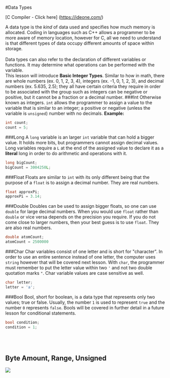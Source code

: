 #Data Types

[C Compiler - Click here] (https://ideone.com/)

A data type is the _kind_ of data used and specifies how much memory is allocated. Coding in languages such as C++ allows a programmer to be more aware of memory location, however for C, all we need to understand is that different types of data occupy different amounts of space within storage.
<br><br>
Data types can also refer to the declaration of different variables or functions. It may determine what operations can be performed with the variable.<br>
This lesson will introduce __Basic Integer Types__. Similar to how in math, there are whole numbers (ex. 0, 1, 2, 3, 4), integers (ex. -1, 0, 1, 2, 3), and decimal numbers (ex. 5.635, 2.5); they all have certain criteria they require in order to be associated with the group such as integers can be negative or positive, but it cannot be a fraction or a decimal number.
###Int
Otherwise known as integers. ```int``` allows the programmer to assign a value to the variable that is similar to an integer; a positive or negative (unless the variable is ```unsigned```) number with no decimals.
__Example:__
```c
int count;
count = 5;
```
###Long
A ```long``` variable is an larger ```int``` variable that can hold a bigger value. It holds more bits, but programmers cannot assign decimal values. Long variables require a ```L``` at the end of the assigned value to declare it as a __literal__ long in order to do arithmetic and operations with it.
```c
long bigCount;
bigCount = 3004250L;
```
###Float
Floats are similar to ```int``` with its only different being that the purpose of a ```float``` is to assign a decimal number. They are real numbers.
```c
float approxPi;
approxPi = 3.14;
```
###Double
Doubles can be used to assign bigger floats, so one can use ```double``` for large decimal numbers. When you would use ```float``` rather than ```double``` or vice versa depends on the precision you require. If you do not come close to larger numbers, then your best guess is to use ```float```. They are also real numbers.
```c
double atomCount;
atomCount = 2500000
```
###Char
Char variables consist of one letter and is short for "character". In order to use an entire sentence instead of one letter, the computer uses ```string``` however that will be covered next lesson. With ```char```, the programmer must remember to put the letter value within two ```'``` and not two double quotation marks ```"```. Char variable values are case sensitive as well.
```c
char letter;
letter = 'a';
```
###Bool
Bool, short for boolean, is a data type that represents only two values; true or false. Usually, the number ```1``` is used to represent ```true``` and the number ```0``` represents ```false```. Bools will be covered in further detail in a future lesson for conditional statements.
```c
bool condition;
condition = 1;
``` 
<br><br>
## Byte Amount, Range, Unsigned
<img src = "http://4.bp.blogspot.com/-kZJ5W_9KWSw/U-TitW0LYPI/AAAAAAAAAnY/4n1ly0bh0aE/s1600/DATA-TYPES-IN-C.jpg">

